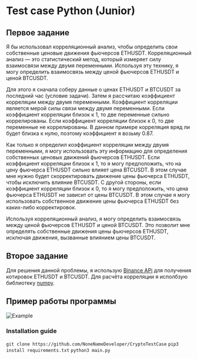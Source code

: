 # Test case Python (Junior)
## Первое задание
Я бы использовал корреляционный анализ, чтобы определить свои собственные ценовые движения фьючерсов ETHUSDT. Корреляционный анализ — это статистический метод, который измеряет силу взаимосвязи между двумя переменными. Используя эту технику, я могу определить взаимосвязь между ценой фьючерсов ETHUSDT и ценой BTCUSDT.

Для этого я сначала соберу данные о ценах ETHUSDT и BTCUSDT за последний час (условие задачи). Затем я рассчитаю коэффициент корреляции между двумя переменными. Коэффициент корреляции является мерой силы связи между двумя переменными. Если коэффициент корреляции близок к 1, то две переменные сильно коррелированы. Если коэффициент корреляции близок к 0, то две переменные не коррелированы. В данном примере корреляция вряд ли будет близка к нулю, поэтому коэффициент я возьму 0.87.

Как только я определил коэффициент корреляции между двумя переменными, я могу использовать эту информацию для определения собственных ценовых движений фьючерсов ETHUSDT. Если коэффициент корреляции близок к 1, то я могу предположить, что на цену фьючерса ETHUSDT сильно влияет цена BTCUSDT. В этом случае мне нужно будет скорректировать движение цены фьючерса ETHUSDT, чтобы исключить влияние BTCUSDT. С другой стороны, если коэффициент корреляции близок к 0, то я могу предположить, что цена фьючерса ETHUSDT не зависит от цены BTCUSDT. В этом случае я могу использовать собственное движение цены фьючерса ETHUSDT без каких-либо корректировок.

Используя корреляционный анализ, я могу определить взаимосвязь между ценой фьючерсов ETHUSDT и ценой BTCUSDT. Это позволит мне определять собственные движения цены фьючерсов ETHUSDT, исключая движения, вызванные влиянием цены BTCUSDT.

## Второе задание
Для решения данной проблемы, я использую [Binance APi](https://binance-docs.github.io/apidocs/#change-log) для получения котировок ETHUSDT и BTCUSDT. Для расчёта корреляции я исполбзую библиотеку [numpy](https://pypi.org/project/numpy). 

## Пример работы программы
![Example](https://i.ibb.co/VpnwJHj/image.png)

### Installation guide
`git clone https://github.com/NoneNameDeveloper/CryptoTestCase`
`pip3 install requirements.txt`
`python3 main.py`

